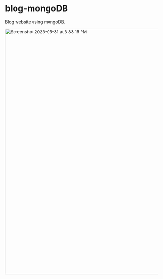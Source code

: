 # blog-mongoDB
Blog website using mongoDB.

<img width="811" alt="Screenshot 2023-05-31 at 3 33 15 PM" src="https://github.com/ahmedbeyo/blog-mongoDB/assets/65029922/47ce377b-18ee-479d-96bb-dc807da89e4f">

